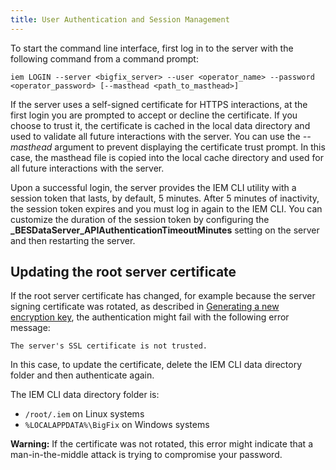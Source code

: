 ```yaml
---
title: User Authentication and Session Management
---
```

To start the command line interface, first log in to the server with the following command from a command prompt:

```
iem LOGIN --server <bigfix_server> --user <operator_name> --password <operator_password> [--masthead <path_to_masthead>]
```

If the server uses a self-signed certificate for HTTPS interactions, at the first login you are prompted to accept or decline the certificate. 
If you choose to trust it, the certificate is cached in the local data directory and used to validate all future interactions with the server.
You can use the *--masthead* argument to prevent displaying the certificate trust prompt. In this case, the masthead file is copied into the local cache directory and used for all future interactions with the server.

Upon a successful login, the server provides the IEM CLI utility with a session token that lasts, by default, 5 minutes. After 5 minutes of inactivity, 
the session token expires and you must log in again to the IEM CLI. You can customize the duration of the session token by configuring the 
**_BESDataServer_APIAuthenticationTimeoutMinutes** setting on the server and then restarting the server.

## Updating the root server certificate
If the root server certificate has changed, for example because the server signing certificate was rotated, as described in 
[Generating a new encryption key](https://help.hcl-software.com/bigfix/11.0/platform/Platform/Config/c_generating_a_new_encryption_ke.html), the authentication might fail with the following error message:

```
The server's SSL certificate is not trusted.
```

In this case, to update the certificate, delete the IEM CLI data directory folder and then authenticate again.

The IEM CLI data directory folder is:
- `/root/.iem` on Linux systems
- `%LOCALAPPDATA%\BigFix` on Windows systems


**Warning:** If the certificate was not rotated, this error might indicate that a man-in-the-middle attack is trying to compromise your password.
